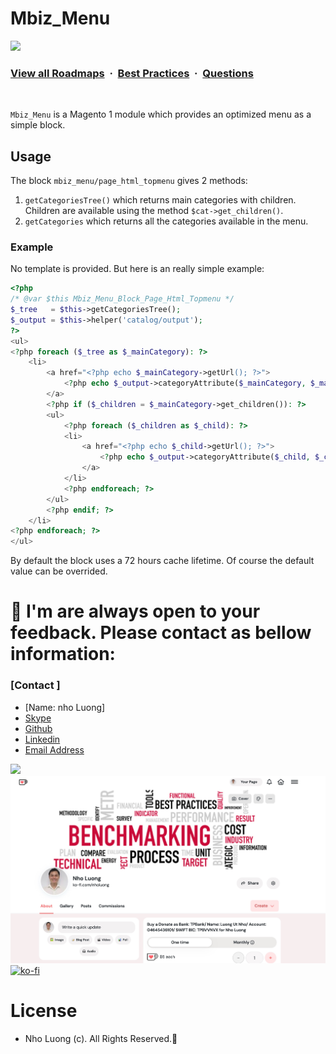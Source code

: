 # Mbiz_Menu

![](https://i.imgur.com/waxVImv.png)
### [View all Roadmaps](https://github.com/nholuongut/all-roadmaps) &nbsp;&middot;&nbsp; [Best Practices](https://github.com/nholuongut/all-roadmaps/blob/main/public/best-practices/) &nbsp;&middot;&nbsp; [Questions](https://www.linkedin.com/in/nholuong/)
<br/>

`Mbiz_Menu` is a Magento 1 module which provides an optimized menu as a simple block.

## Usage

The block `mbiz_menu/page_html_topmenu` gives 2 methods:

1. `getCategoriesTree()` which returns main categories with children.
    Children are available using the method `$cat->get_children()`.
2. `getCategories` which returns all the categories available in the menu.

### Example

No template is provided. But here is an really simple example:

```php
<?php
/* @var $this Mbiz_Menu_Block_Page_Html_Topmenu */
$_tree   = $this->getCategoriesTree();
$_output = $this->helper('catalog/output');
?>
<ul>
<?php foreach ($_tree as $_mainCategory): ?>
    <li>
        <a href="<?php echo $_mainCategory->getUrl(); ?>">
            <?php echo $_output->categoryAttribute($_mainCategory, $_mainCategory->getName(), 'name'); ?>
        </a>
        <?php if ($_children = $_mainCategory->get_children()): ?>
        <ul>
            <?php foreach ($_children as $_child): ?>
            <li>
                <a href="<?php echo $_child->getUrl(); ?>">
                    <?php echo $_output->categoryAttribute($_child, $_child->getName(), 'name'); ?>
                </a>
            </li>
            <?php endforeach; ?>
        </ul>
        <?php endif; ?>
    </li>
<?php endforeach; ?>
</ul>
```

By default the block uses a 72 hours cache lifetime. Of course the default value can be overrided.

# 🚀 I'm are always open to your feedback.  Please contact as bellow information:
### [Contact ]
* [Name: nho Luong]
* [Skype](luongutnho_skype)
* [Github](https://github.com/nholuongut/)
* [Linkedin](https://www.linkedin.com/in/nholuong/)
* [Email Address](luongutnho@hotmail.com)

![](https://i.imgur.com/waxVImv.png)
![](Donate.png)
[![ko-fi](https://ko-fi.com/img/githubbutton_sm.svg)](https://ko-fi.com/nholuong)

# License
* Nho Luong (c). All Rights Reserved.🌟
